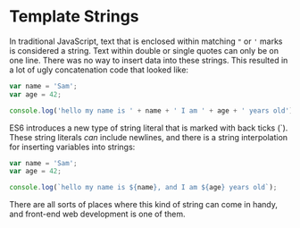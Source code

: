 # Template Strings

In traditional JavaScript, text that is enclosed within matching `"` or `'` marks is considered a string. Text within double or single quotes can only be on one line. There was no way to insert data into these strings. This resulted in a lot of ugly concatenation code that looked like:

```javascript
var name = 'Sam';
var age = 42;

console.log('hello my name is ' + name + ' I am ' + age + ' years old');
```

ES6 introduces a new type of string literal that is marked with back ticks \(\`\). These string literals _can_ include newlines, and there is a string interpolation for inserting variables into strings:

```javascript
var name = 'Sam';
var age = 42;

console.log(`hello my name is ${name}, and I am ${age} years old`);
```

There are all sorts of places where this kind of string can come in handy, and front-end web development is one of them.

